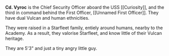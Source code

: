 **Cd. Vyroc** is the Chief Security Officer aboard the USS [[Curiosity]], and the third in command behind the First Officer, [[Unnamed First Officer]]. They have dual Vulcan and human ethnicities.

They were raised in a Starfleet family, entiely around humans, nearby to the Academy. As a result, they valorise Starfleet, and know little of their Vulcan heritage.

They are 5'3" and just a tiny angry little guy.